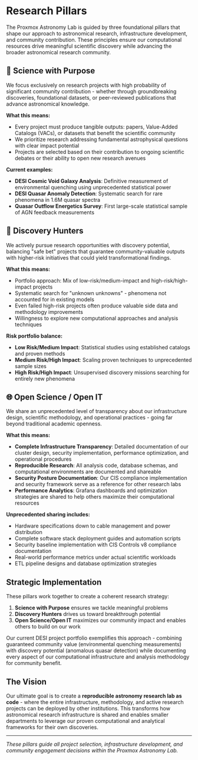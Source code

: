 # Research Pillars

The Proxmox Astronomy Lab is guided by three foundational pillars that shape our approach to astronomical research, infrastructure development, and community contribution. These principles ensure our computational resources drive meaningful scientific discovery while advancing the broader astronomical research community.

## 🔬 Science with Purpose

We focus exclusively on research projects with high probability of significant community contribution - whether through groundbreaking discoveries, foundational datasets, or peer-reviewed publications that advance astronomical knowledge.

**What this means:**

- Every project must produce tangible outputs: papers, Value-Added Catalogs (VACs), or datasets that benefit the scientific community
- We prioritize research addressing fundamental astrophysical questions with clear impact potential
- Projects are selected based on their contribution to ongoing scientific debates or their ability to open new research avenues

**Current examples:**

- **DESI Cosmic Void Galaxy Analysis**: Definitive measurement of environmental quenching using unprecedented statistical power
- **DESI Quasar Anomaly Detection**: Systematic search for rare phenomena in 1.6M quasar spectra
- **Quasar Outflow Energetics Survey**: First large-scale statistical sample of AGN feedback measurements

## 🎯 Discovery Hunters

We actively pursue research opportunities with discovery potential, balancing "safe bet" projects that guarantee community-valuable outputs with higher-risk initiatives that could yield transformational findings.

**What this means:**

- Portfolio approach: Mix of low-risk/medium-impact and high-risk/high-impact projects
- Systematic search for "unknown unknowns" - phenomena not accounted for in existing models
- Even failed high-risk projects often produce valuable side data and methodology improvements
- Willingness to explore new computational approaches and analysis techniques

**Risk portfolio balance:**

- **Low Risk/Medium Impact**: Statistical studies using established catalogs and proven methods
- **Medium Risk/High Impact**: Scaling proven techniques to unprecedented sample sizes
- **High Risk/High Impact**: Unsupervised discovery missions searching for entirely new phenomena

## 🌐 Open Science / Open IT

We share an unprecedented level of transparency about our infrastructure design, scientific methodology, and operational practices - going far beyond traditional academic openness.

**What this means:**

- **Complete Infrastructure Transparency**: Detailed documentation of our cluster design, security implementation, performance optimization, and operational procedures
- **Reproducible Research**: All analysis code, database schemas, and computational environments are documented and shareable
- **Security Posture Documentation**: Our CIS compliance implementation and security framework serve as a reference for other research labs
- **Performance Analytics**: Grafana dashboards and optimization strategies are shared to help others maximize their computational resources

**Unprecedented sharing includes:**

- Hardware specifications down to cable management and power distribution
- Complete software stack deployment guides and automation scripts
- Security baseline implementation with CIS Controls v8 compliance documentation
- Real-world performance metrics under actual scientific workloads
- ETL pipeline designs and database optimization strategies

## Strategic Implementation

These pillars work together to create a coherent research strategy:

1. **Science with Purpose** ensures we tackle meaningful problems
2. **Discovery Hunters** drives us toward breakthrough potential
3. **Open Science/Open IT** maximizes our community impact and enables others to build on our work

Our current DESI project portfolio exemplifies this approach - combining guaranteed community value (environmental quenching measurements) with discovery potential (anomalous quasar detection) while documenting every aspect of our computational infrastructure and analysis methodology for community benefit.

## The Vision

Our ultimate goal is to create a **reproducible astronomy research lab as code** - where the entire infrastructure, methodology, and active research projects can be deployed by other institutions. This transforms how astronomical research infrastructure is shared and enables smaller departments to leverage our proven computational and analytical frameworks for their own discoveries.

---

*These pillars guide all project selection, infrastructure development, and community engagement decisions within the Proxmox Astronomy Lab.*
